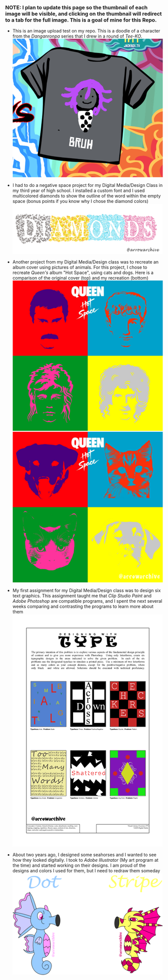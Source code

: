 ### NOTE: I plan to update this page so the thumbnail of each image will be visible, and clicking on the thumbnail will redirect to a tab for the full image. This is a goal of mine for this Repo.

* This is an image upload test on my repo. This is a doodle of a character from the *Danganronpa* series that I drew in a round of *Tee-KO*. ![omabruh](images/omabruh.png)

* I had to do a negative space project for my Digital Media/Design Class in my third year of high school. I installed a custom font and I used multicolored diamonds to show the outline of the word within the empty space (bonus points if you know why I chose the diamond colors) ![negativespace](images/negativespace.png)

* Another project from my Digital Media/Design class was to recreate an album cover using pictures of animals. For this project, I chose to recreate *Queen's* album "Hot Space", using cats and dogs. Here is a comparison of the original cover (top) and my recreation (bottom) ![hotspace](images/hotspace.jpg) ![animalalbum](images/animalalbum.png)

* My first assignment for my Digital Media/Design class was to design six text graphics. This assignment taught me that *Clip Studio Paint* and *Adobe Photoshop* are compatible programs, and I spent the next several weeks comparing and contrasting the programs to learn more about them ![typedesign](images/typedesign.jpg)

* About two years ago, I designed some seahorses and I wanted to see how they looked digitally. I took to *Adobe Illustrator* (My art program at the time) and started working on their designs. I am proud of the designs and colors I used for them, but I need to redraw them someday ![seahorses](images/seahorses.png)
